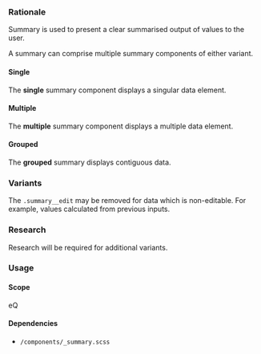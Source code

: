 ### Rationale
Summary is used to present a clear summarised output of values to the user.

A summary can comprise multiple summary components of either variant.

#### Single
The __single__ summary component displays a singular data element.

#### Multiple
The __multiple__ summary component displays a multiple data element.

#### Grouped
The __grouped__ summary displays contiguous data.

### Variants
The `.summary__edit` may be removed for data which is non-editable. For example, values calculated from previous inputs.

### Research
Research will be required for additional variants.

### Usage

#### Scope
eQ

#### Dependencies
* `/components/_summary.scss`
